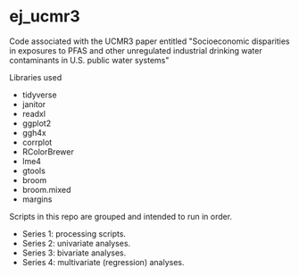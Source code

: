 # ej_ucmr3

Code associated with the UCMR3 paper entitled "Socioeconomic disparities in exposures to PFAS and other unregulated industrial drinking water contaminants in U.S. public water systems"

Libraries used 
  * tidyverse
  * janitor
  * readxl
  * ggplot2
  * ggh4x
  * corrplot
  * RColorBrewer
  * lme4
  * gtools
  * broom
  * broom.mixed
  * margins

Scripts in this repo are grouped and intended to run in order. 

 - Series 1: processing scripts. 
 - Series 2: univariate analyses. 
 - Series 3: bivariate analyses. 
 - Series 4: multivariate (regression) analyses. 
